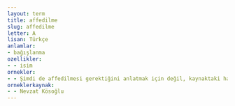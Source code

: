 ```yaml
---
layout: term
title: affedilme
slug: affedilme
letter: A
lisan: Türkçe
anlamlar:
- bağışlanma
ozellikler:
- - isim
ornekler:
- - Şimdi de affedilmesi gerektiğini anlatmak için değil, kaynaktaki hatayı belirtebilmek ümidi ile yazıyorum.
orneklerkaynak:
- - Nevzat Kösoğlu
---
```

